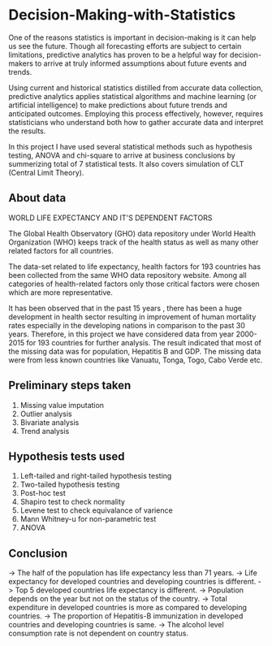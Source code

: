 # Decision-Making-with-Statistics
One of the  reasons statistics is important in decision-making is it can help us see the future. Though all forecasting efforts are subject to certain limitations, predictive analytics has proven to be a helpful way for decision-makers to arrive at truly informed assumptions about future events and trends.

Using current and historical statistics distilled from accurate data collection, predictive analytics applies statistical algorithms and machine learning (or artificial intelligence) to make predictions about future trends and anticipated outcomes. Employing this process effectively, however, requires statisticians who understand both how to gather accurate data and interpret the results.

In this project I have used several statistical methods such as hypothesis testing, ANOVA and chi-square to arrive at business conclusions by summerizing total of 7 statistical tests. It also covers simulation of CLT (Central Limit Theory).

## About data
WORLD LIFE EXPECTANCY AND IT'S DEPENDENT FACTORS

The Global Health Observatory (GHO) data repository under World Health Organization (WHO) keeps track of the health status as well as many other related factors for all countries.

The data-set related to life expectancy, health factors for 193 countries has been collected from the same WHO data repository website. Among all categories of health-related factors only those critical factors were chosen which are more representative.

It has been observed that in the past 15 years , there has been a huge development in health sector resulting in improvement of human mortality rates especially in the developing nations in comparison to the past 30 years. Therefore, in this project we have considered data from year 2000-2015 for 193 countries for further analysis. The result indicated that most of the missing data was for population, Hepatitis B and GDP. The missing data were from less known countries like Vanuatu, Tonga, Togo, Cabo Verde etc.

## Preliminary steps taken
1. Missing value imputation
2. Outlier analysis
3. Bivariate analysis
4. Trend analysis

## Hypothesis tests used
1. Left-tailed and right-tailed hypothesis testing
2. Two-tailed hypothesis testing
3. Post-hoc test
4. Shapiro test to check normality
5. Levene test to check equivalance of varience
6. Mann Whitney-u for non-parametric test
7. ANOVA

## Conclusion
-> The half of the population has life expectancy less than 71 years.
-> Life expectancy for developed countries and developing countries is different.
-> Top 5 developed countries life expectancy is different.
-> Population depends on the year but not on the status of the country.
-> Total expenditure in developed countries is more as compared to developing countries.
-> The proportion of Hepatitis-B immunization in developed countries and developing countries is same.
-> The alcohol level consumption rate is not dependent on country status.
